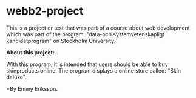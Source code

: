 # webb2-project

This is a project or test that was part of a course about web development which was part of the program: "data-och systemvetenskapligt kandidatprogram" on Stockholm University.

**About this project:**

With this program, it is intended that users should be able to buy skinproducts online. The program displays a online store called: "Skin deluxe".

*By Emmy Eriksson.
